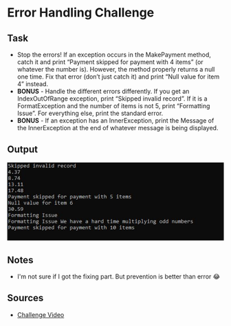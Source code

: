 # Error Handling Challenge

## Task

- Stop the errors! If an exception occurs in the MakePayment method, catch it and print “Payment skipped for payment with 4 items” (or whatever the number is). However, the method properly returns a null one time. Fix that error (don’t just catch it) and print “Null value for item 4” instead.  
- **BONUS** - Handle the different errors differently. If you get an IndexOutOfRange exception, print “Skipped invalid record”. If it is a FormatException and the number of items is not 5, print “Formatting Issue”. For everything else, print the standard error.  
- **BONUS** - If an exception has an InnerException, print the Message of the InnerException at the end of whatever message is being displayed.

## Output

![output](./output.JPG)

## Notes

- I'm not sure if I got the fixing part. But prevention is better than error 😂

## Sources

- [Challenge Video](https://www.youtube.com/watch?v=T7-zigMDfEQ&list=PLLWMQd6PeGY1VcJGocm1wwtFCZUrh2sc9&index=3)
